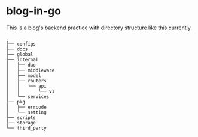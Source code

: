 # blog-in-go

This is a blog's backend practice with directory structure like this currently.

```
.
├── configs
├── docs
├── global
├── internal
│   ├── dao
│   ├── middleware
│   ├── model
│   ├── routers
│   │   └── api
│   │       └── v1
│   └── services
├── pkg
│   ├── errcode
│   └── setting
├── scripts
├── storage
└── third_party
```